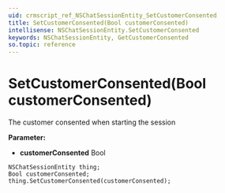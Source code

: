 ```yaml
---
uid: crmscript_ref_NSChatSessionEntity_SetCustomerConsented
title: SetCustomerConsented(Bool customerConsented)
intellisense: NSChatSessionEntity.SetCustomerConsented
keywords: NSChatSessionEntity, GetCustomerConsented
so.topic: reference
---
```


# SetCustomerConsented(Bool customerConsented)

The customer consented when starting the session

**Parameter:** 
 - **customerConsented** Bool

```crmscript
NSChatSessionEntity thing;
Bool customerConsented;
thing.SetCustomerConsented(customerConsented);
```

